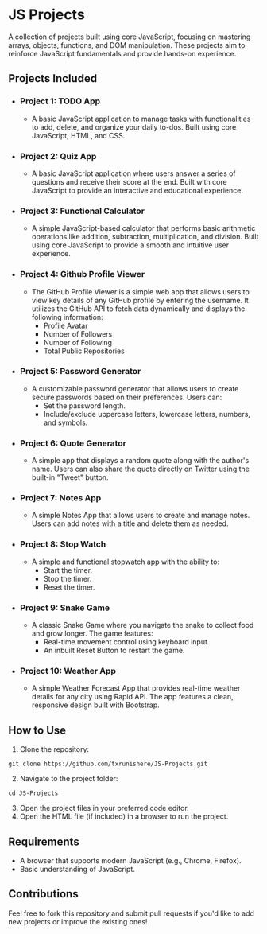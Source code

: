 # JS Projects

A collection of projects built using core JavaScript, focusing on mastering arrays, objects, functions, and DOM manipulation. These projects aim to reinforce JavaScript fundamentals and provide hands-on experience.

## Projects Included

- ### Project 1: TODO App
    - A basic JavaScript application to manage tasks with functionalities to add, delete, and organize your daily to-dos. Built using core JavaScript, HTML, and CSS.

- ### Project 2: Quiz App
    - A basic JavaScript application where users answer a series of questions and receive their score at the end. Built with core JavaScript to provide an interactive and educational experience.

- ### Project 3: Functional Calculator
    - A simple JavaScript-based calculator that performs basic arithmetic operations like addition, subtraction, multiplication, and division. Built using core JavaScript to provide a smooth and intuitive user experience.

- ### Project 4: Github Profile Viewer
    - The GitHub Profile Viewer is a simple web app that allows users to view key details of any GitHub profile by entering the username. It utilizes the GitHub API to fetch data dynamically and displays the following information:
        - Profile Avatar
        - Number of Followers
        - Number of Following
        - Total Public Repositories

- ### Project 5: Password Generator
    - A customizable password generator that allows users to create secure passwords based on their preferences. Users can:
        - Set the password length.
        - Include/exclude uppercase letters, lowercase letters, numbers, and symbols.

- ### Project 6: Quote Generator
    - A simple app that displays a random quote along with the author's name. Users can also share the quote directly on Twitter using the built-in "Tweet" button.

- ### Project 7: Notes App
    - A simple Notes App that allows users to create and manage notes. Users can add notes with a title and delete them as needed.

- ### Project 8: Stop Watch
    - A simple and functional stopwatch app with the ability to:
        - Start the timer.
        - Stop the timer.
        - Reset the timer.

- ### Project 9: Snake Game
    - A classic Snake Game where you navigate the snake to collect food and grow longer. The game features:
        - Real-time movement control using keyboard input.
        - An inbuilt Reset Button to restart the game.

- ### Project 10: Weather App
    - A simple Weather Forecast App that provides real-time weather details for any city using Rapid API. The app features a clean, responsive design built with Bootstrap.

## How to Use

1. Clone the repository:
```
git clone https://github.com/txrunishere/JS-Projects.git
```
2. Navigate to the project folder:
```
cd JS-Projects
```
3. Open the project files in your preferred code editor.
4. Open the HTML file (if included) in a browser to run the project.


## Requirements

- A browser that supports modern JavaScript (e.g., Chrome, Firefox).
- Basic understanding of JavaScript.

## Contributions

Feel free to fork this repository and submit pull requests if you'd like to add new projects or improve the existing ones!